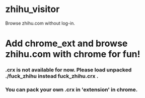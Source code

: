 # zhihu_visitor
Browse zhihu.com without log-in.

# Add chrome_ext and browse zhihu.com with chrome for fun!

### .crx is not available for now. Please load unpacked ./fuck_zhihu instead fuck_zhihu.crx .
### You can pack your own .crx in 'extension' in chrome.